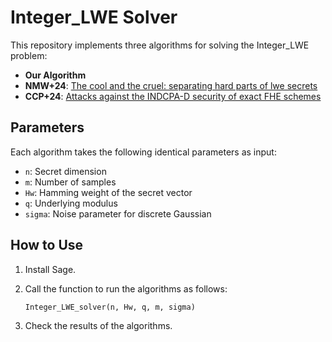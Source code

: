 # Integer_LWE Solver

This repository implements three algorithms for solving the Integer_LWE problem:
- **Our Algorithm**
- **NMW+24**: [The cool and the cruel: separating hard parts of lwe secrets](https://eprint.iacr.org/2024/443.pdf)
- **CCP+24**: [Attacks against the INDCPA-D security of exact FHE schemes]( https://eprint.iacr.org/2024/127.pdf )

## Parameters

Each algorithm takes the following identical parameters as input:
- `n`: Secret dimension
- `m`: Number of samples
- `Hw`: Hamming weight of the secret vector
- `q`: Underlying modulus
- `sigma`: Noise parameter for discrete Gaussian

## How to Use

1. Install Sage.
2. Call the function to run the algorithms as follows:

   ```python
   Integer_LWE_solver(n, Hw, q, m, sigma)
3. Check the results of the algorithms.


